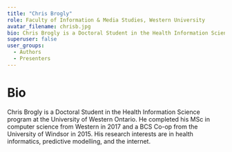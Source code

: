 ```yaml
---
title: "Chris Brogly"
role: Faculty of Information & Media Studies, Western University
avatar_filename: chrisb.jpg
bio: Chris Brogly is a Doctoral Student in the Health Information Science program at the University of Western Ontario. He completed his MSc in computer science from Western in 2017 and a BCS Co-op from the University of Windsor in 2015. His research interests are in health informatics, predictive modelling, and the internet.
superuser: false
user_groups:
  - Authors
  - Presenters
---
```


# Bio
Chris Brogly is a Doctoral Student in the Health Information Science program at the University of Western Ontario. He completed his MSc in computer science from Western in 2017 and a BCS Co-op from the University of Windsor in 2015. His research interests are in health informatics, predictive modelling, and the internet.
